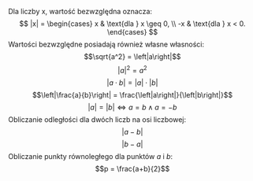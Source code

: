 Dla liczby x, wartość bezwzględna oznacza:
$$
|x| =
\begin{cases}
  x & \text{dla } x \geq 0, \\
  -x & \text{dla } x < 0.
\end{cases}
$$
Wartości bezwzględne posiadają również własne własności:
$$\sqrt{a^2} = \left|a\right|$$
$$\left|a\right|^2 = a^2$$
$$\left|a \cdot b\right| = \left| a \right| \cdot \left| b \right|$$
$$\left|\frac{a}{b}\right| = \frac{\left|a\right|}{\left|b\right|}$$
$$\left|a\right|=\left|b\right| \Longleftrightarrow a=b \wedge a = -b$$
Obliczanie odległości dla dwóch liczb na osi liczbowej:
$$\left|a-b\right|$$
$$\left|b-a\right|$$
Obliczanie punkty równoległego dla punktów $a$ i $b$:
$$p = \frac{a+b}{2}$$
